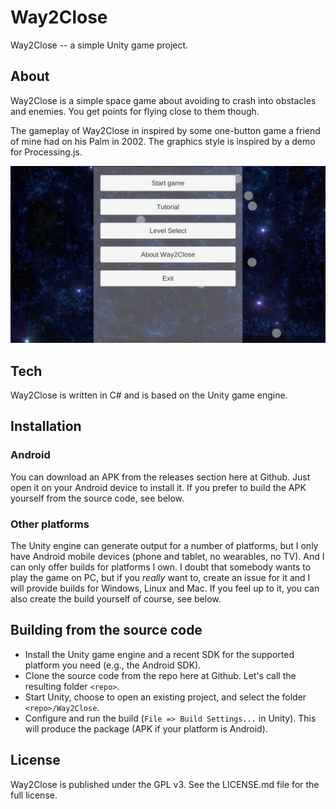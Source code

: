 # Way2Close
Way2Close -- a simple Unity game project.

## About
Way2Close is a simple space game about avoiding to crash into obstacles and enemies. You get points for flying close to them though.

The gameplay of Way2Close in inspired by some one-button game a friend of mine had on his Palm in 2002. The graphics style is inspired by a demo for Processing.js.

![Vis](./release/v0.2.0/screenshots/phone/way2close_menu.jpg?raw=true "The Way2Close menu")

## Tech
Way2Close is written in C# and is based on the Unity game engine.

## Installation

### Android
You can download an APK from the releases section here at Github. Just open it on your Android device to install it. If you prefer to build the APK yourself from the source code, see below.

### Other platforms
The Unity engine can generate output for a number of platforms, but I only have Android mobile devices (phone and tablet, no wearables, no TV). And I can only offer builds for platforms I own. I doubt that somebody wants to play the game on PC, but if you *really* want to, create an issue for it and I will provide builds for Windows, Linux and Mac. If you feel up to it, you can also create the build yourself of course, see below.

## Building from the source code
* Install the Unity game engine and a recent SDK for the supported platform you need (e.g., the Android SDK).
* Clone the source code from the repo here at Github. Let's call the resulting folder `<repo>`.
* Start Unity, choose to open an existing project, and select the folder `<repo>/Way2Close`.
* Configure and run the build (`File => Build Settings...` in Unity). This will produce the package (APK if your platform is Android).

## License
Way2Close is published under the GPL v3. See the LICENSE.md file for the full license.
